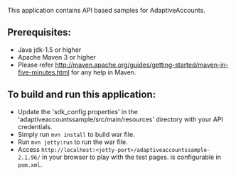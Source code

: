 This application contains API based samples for AdaptiveAccounts. 

Prerequisites:
---------------
*	Java jdk-1.5 or higher
*	Apache Maven 3 or higher
*  Please refer http://maven.apache.org/guides/getting-started/maven-in-five-minutes.html for any help in Maven.

To build and run this application:
----------------------------------

*   Update the 'sdk_config.properties' in the 'adaptiveaccountssample/src/main/resources' directory with your API credentials.
*	Simply run `mvn install` to build war file.
*	Run `mvn jetty:run` to run the war file.
*	Access `http://localhost:<jetty-port>/adaptiveaccountssample-2.1.96/` in your browser to play with the test pages.<jetty-port> is configurable in `pom.xml`.

 
